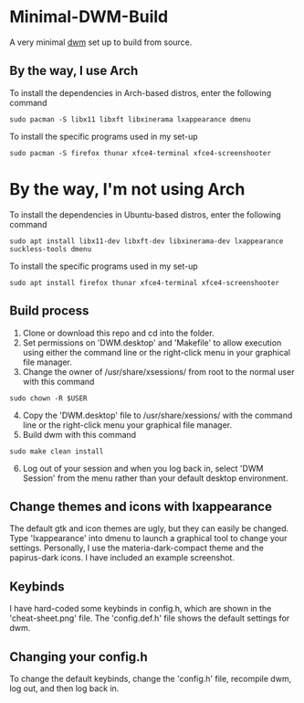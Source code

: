 # Minimal-DWM-Build

A very minimal [dwm](https://dwm.suckless.org/) set up to build from source.

## By the way, I use Arch

To install the dependencies in Arch-based distros, enter the following command

```
sudo pacman -S libx11 libxft libxinerama lxappearance dmenu
```

To install the specific programs used in my set-up

```
sudo pacman -S firefox thunar xfce4-terminal xfce4-screenshooter
```

# By the way, I'm not using Arch

To install the dependencies in Ubuntu-based distros, enter the following command

```
sudo apt install libx11-dev libxft-dev libxinerama-dev lxappearance suckless-tools dmenu
```

To install the specific programs used in my set-up

```
sudo apt install firefox thunar xfce4-terminal xfce4-screenshooter 
```

## Build process

1. Clone or download this repo and cd into the folder.
2. Set permissions on 'DWM.desktop' and 'Makefile' to allow execution using either the command line or the right-click menu in your graphical file manager.
3. Change the owner of /usr/share/xsessions/ from root to the normal user with this command

```
sudo chown -R $USER
```
4. Copy the 'DWM.desktop' file to /usr/share/xessions/ with the command line or the right-click menu your graphical file manager.
5. Build dwm with this command

```
sudo make clean install
```
6. Log out of your session and when you log back in, select 'DWM Session' from the menu rather than your default desktop environment.

## Change themes and icons with lxappearance

The default gtk and icon themes are ugly, but they can easily be changed. Type 'lxappearance' into dmenu to launch a graphical tool to change your settings. Personally, I use the materia-dark-compact theme and the papirus-dark icons. I have included an example screenshot.

## Keybinds

I have hard-coded some keybinds in config.h, which are shown in the 'cheat-sheet.png' file. The 'config.def.h' file shows the default settings for dwm.

## Changing your config.h

To change the default keybinds, change the 'config.h' file, recompile dwm, log out, and then log back in.
